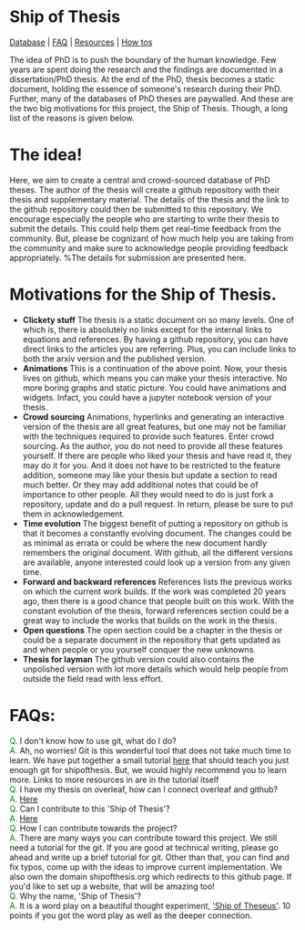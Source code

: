 # Ship of Thesis                                                                       
[Database](Database/database.md) | [FAQ](#FAQs) | [Resources](Resources/) | [How tos](Howtos/)

The idea of PhD is to push the boundary of the human knowledge. Few years are spent doing the research and the findings are documented in a dissertation/PhD thesis. At the end of the PhD, thesis becomes a static document, holding the essence of someone's research during their PhD. Further, many of the databases of PhD theses are paywalled. And these are the two big motivations for this project, the Ship of Thesis. Though, a long list of the reasons is given below.
# The idea!
Here, we aim to create a central and crowd-sourced database of PhD theses. The author of the thesis will create a github repository with their thesis and supplementary material. The details of the thesis and the link to the github repository could then be submitted to this repository. We encourage especially the people who are starting to write their thesis to submit the details. This could help them get real-time feedback from the community. But, please be cognizant of how much help you are taking from the community and make sure to acknowledge people providing feedback appropriately.
%The details for submission are presented here.
# Motivations for the Ship of Thesis.
* **Clickety stuff** The thesis is a static document on so many levels. One of which is, there is absolutely no links except for the internal links to equations and references. By having a github repository, you can have direct links to the articles you are referring. Plus, you can include links to both the arxiv version and the published version.
* **Animations** This is a continuation of the above point. Now, your thesis lives on github, which means you can make your thesis interactive. No more boring graphs and static picture. You could have animations and widgets. Infact, you could have a jupyter notebook version of your thesis.
* **Crowd sourcing** Animations, hyperlinks and generating an interactive version of the thesis are all great features, but one may not be familiar with the techniques required to provide such features. Enter crowd sourcing. As the author, you do not need to provide all these features yourself. If there are people who liked your thesis and have read it, they may do it for you. And it does not have to be restricted to the feature addition, someone may like your thesis but update a section to read much better. Or they may add additional notes that could be of importance to other people. All they would need to do is just fork a repository, update and do a pull request. In return, please be sure to put them in acknowledgement.
* **Time evolution** The biggest benefit of putting a repository on github is that it becomes a constantly evolving document. The changes could be as minimal as errata or could be where the new document hardly remembers the original document. With github, all the different versions are available, anyone interested could look up a version from any given time.
* **Forward and backward references** References lists the previous works on which the current work builds. If the work was completed 20 years ago, then there is a good chance that people built on this work. With the constant evolution of the thesis, forward references section could be a great way to include the works that builds on the work in the thesis. 
* **Open questions** The open section could be a chapter in the thesis or could be a separate document in the repository that gets updated as and when people or you yourself conquer the new unknowns.
* **Thesis for layman** The github version could also contains the unpolished version with lot more details which would help people from outside the field read with less effort. 
# FAQs:

<font color='green'> Q.</font> I don't know how to use git, what do I do?
<br/>
<font color='green'> A.</font> Ah, no worries! Git is this wonderful tool that does not take much time to learn. We have put together a small tutorial [here](Resources/git_guide.md) that should teach you just enough git for shipofthesis. But, we would highly recommend you to learn more. Links to more resources in are in the tutorial itself
<br/>
<font color='green'> Q.</font>  I have my thesis on overleaf, how can I connect overleaf and github?
<br/>
<font color='green'> A.</font>  [Here](Howtos/overleaf_git_integration.md)
<br/>
<font color='green'> Q.</font>  Can I contribute to this 'Ship of Thesis'?
<br/>
<font color='green'> A.</font> [Here](Howtos/contributing_your_thesis.md)
<br/>
<font color='green'> Q.</font>  How I can contribute towards the project?
<br/>
<font color='green'> A.</font> There are many ways you can contribute toward this project. We still need a tutorial for the git. If you are good at technical writing, please go ahead and write up a brief tutorial for git. Other than that, you can find and fix typos, come up with the ideas to improve current implementation. We also own the domain shipofthesis.org which redirects to this github page. If you'd like to set up a website, that will be amazing too! 
<br/>
<font color='green'> Q.</font>  Why the name, 'Ship of Thesis'?
<br/>
<font color='green'> A.</font> It is a word play on a beautiful thought experiment, ['Ship of Theseus'](https://en.wikipedia.org/wiki/Ship_of_Theseus). 10 points if you got the word play as well as the deeper connection.


[//]: # (% * **Version control** 
% * **Time evolution of the field**
% * **Switching directions**)

